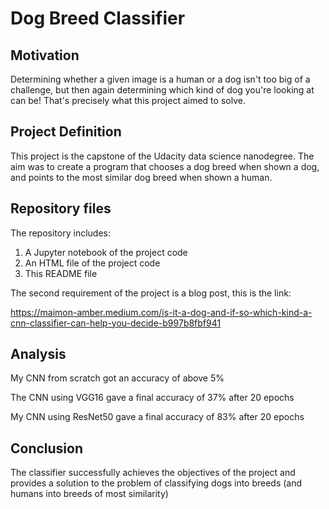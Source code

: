# Dog Breed Classifier

## Motivation
Determining whether a given image is a human or a dog isn't too big of a challenge, but then again determining which kind of dog you're looking at can be! That's precisely what this project aimed to solve.

## Project Definition
This project is the capstone of the Udacity data science nanodegree. The aim was to create a program that chooses a dog breed when shown a dog, and points to the most similar dog breed when shown a human.

## Repository files
The repository includes:

1. A Jupyter notebook of the project code
2. An HTML file of the project code
3. This README file

The second requirement of the project is a blog post, this is the link: 

https://maimon-amber.medium.com/is-it-a-dog-and-if-so-which-kind-a-cnn-classifier-can-help-you-decide-b997b8fbf941

## Analysis

My CNN from scratch got an accuracy of above 5%

The CNN using VGG16 gave a final accuracy of 37% after 20 epochs

My CNN using ResNet50 gave a final accuracy of 83% after 20 epochs

## Conclusion

The classifier successfully achieves the objectives of the project and provides a solution to the problem of classifying dogs into breeds (and humans into breeds of most similarity)
